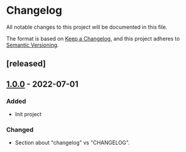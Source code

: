# Changelog
All notable changes to this project will be documented in this file.

The format is based on [Keep a Changelog](https://keepachangelog.com/en/1.0.0/),
and this project adheres to [Semantic Versioning](https://semver.org/spec/v2.0.0.html).

## [released]

## [1.0.0] - 2022-07-01
### Added
- Init project 

### Changed


- Section about "changelog" vs "CHANGELOG".



[Unreleased]: "https://github.com/Cr7Sund/MyFrameWork.FlatBuffer/"
[1.0.0]: https://github.com/olivierlacan/keep-a-changelog/compare/v0.3.0...v1.0.0
